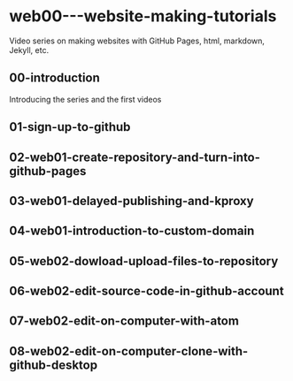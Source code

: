 # web00---website-making-tutorials
Video series on making websites with GitHub Pages, html, markdown, Jekyll, etc.
## 00-introduction
Introducing the series and the first videos
## 01-sign-up-to-github
## 02-web01-create-repository-and-turn-into-github-pages
## 03-web01-delayed-publishing-and-kproxy
## 04-web01-introduction-to-custom-domain
## 05-web02-dowload-upload-files-to-repository
## 06-web02-edit-source-code-in-github-account
## 07-web02-edit-on-computer-with-atom
## 08-web02-edit-on-computer-clone-with-github-desktop
